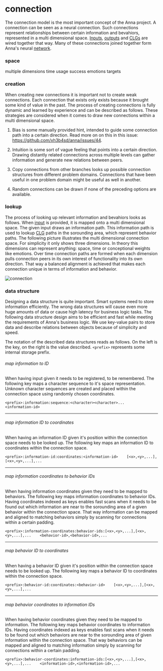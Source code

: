 # connection
The connection model is the most important concept of the Anna project. A
connection can be seen as a neural connection. Such connections represent
relationships between certain information and bevahiors, represented in a
multi dimensional space. [Inputs](input.md), [outputs](output.md) and
[CLGs](clg.md) are wired together that way. Many of these connections joined
together form Anna's neural [network](network.md).

### space

multiple dimensions
  time
  usage
  success
  emotions
  targets

### creation

When creating new connections it is important not to create weak connections.
Each connection that exists only exists because it brought some kind of value
in the past. The process of creating connections is fully dynamic and learned
by experience and can be described as follows. These strategies are considered
when it comes to draw new connections within a multi dimensional space.

1. Bias is some manually provided hint, intended to guide some connection path
   into a certain direction. Read more on on this in this issue:
   https://github.com/xh3b4sd/anna/issues/44.

2. Intuition is some sort of vague feeling that points into a certain
   direction. Drawing distantly related connections across multiple levels can
   gather information and generate new relations between peers.

3. Copy connections from other branches looks up possible connection structures
   from different problem domains. Connections that have been useful in one
   problem domain might be useful as well in another.

4. Random connections can be drawn if none of the preceding options are
   available.

### lookup

The process of looking up relevant information and bevahiors looks as follows.
When [input](input.md) is provided, it is mapped onto a multi dimensional
space. The given input draws an information path. This information path is used
to lookup [CLG](clg.md) paths in the sorounding area, which represent behavior
paths. The following picture illustrates the multi dimensional connection
space. For simplicity it only shows three dimensions. In theory this dimensions
can represent anything: space, time or conceptional weights like emotions. Over
time connection paths are formed when each dimension pulls connection peers in
its own interest of functionality into its own direction. That way a balanced
alignment is achieved that makes each connection unique in terms of information
and behavior.

![connection](image/connection.png)

### data structure
Designing a data structure is quite important. Smart systems need to store
information efficiently. The wrong data structures will cause even more huge
amounts of data or cause high latency for business logic tasks. The following
data structure design aims to be efficient and fast while meeting the
requirements of Anna's business logic. We use key-value pairs to store data and
describe relations between objects because of simplicity and speed.

The notation of the described data structures reads as follows. On the left is
the key, on the right is the value described. `<prefix>` represents some
internal storage prefix.

###### map information to ID
When having input given it needs to be registered, to be remembered. The
following key maps a character sequence to it's space representation. Unknown
character sequences are created and placed within the connection space using
randomly chosen coordinates.

```
<prefix>:information:sequence:<character><character>...    <information-id>
```

---

###### map information ID to coordinates
When having an information ID given it's position within the connection space
needs to be looked up. The following key maps an information ID to coordinates
within the connection space.

```
<prefix>:information-id:coordinates:<information-id>    [<x>,<y>,...],[<x>,<y>,...],...
```

---

###### map information coordinates to behavior IDs
When having information coordinates given they need to be mapped to behaviors.
The following key maps information coordinates to behavior IDs. Having
coordinates indexed as keys enables fast scans when it needs to be found out
which information are near to the sorounding area of a given behavior within
the connection space. That way information can be mapped and aligned to
matching behaviors simply by scanning for connections within a certain padding.

```
<prefix>:information-coordinates:behavior-ids:[<x>,<y>,...],[<x>,<y>,...],...    <behavior-id>,<behavior-id>,...
```

---

###### map behavior ID to coordinates
When having a behavior ID given it's position within the connection space needs
to be looked up. The following key maps a behavior ID to coordinates within the
connection space.

```
<prefix>:behavior-id:coordinates:<behavior-id>    [<x>,<y>,...],[<x>,<y>,...],...
```

---

###### map behavior coordinates to information IDs
When having behavior coordinates given they need to be mapped to information.
The following key maps behavior coordinates to information IDs. Having
coordinates indexed as keys enables fast scans when it needs to be found out
which behaviors are near to the sorounding area of given information within the
connection space. That way behaviors can be mapped and aligned to matching
information simply by scanning for connections within a certain padding.

```
<prefix>:behavior-coordinates:information-ids:[<x>,<y>,...],[<x>,<y>,...],...    <information-id>,<information-id>,...
```
